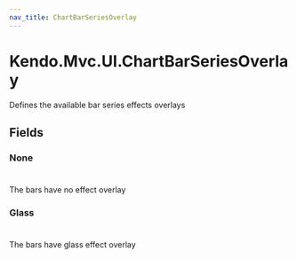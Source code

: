 ```yaml
---
nav_title: ChartBarSeriesOverlay
---
```


# Kendo.Mvc.UI.ChartBarSeriesOverlay
Defines the available bar series effects overlays


## Fields


### None
#
The bars have no effect overlay

### Glass
#
The bars have glass effect overlay





